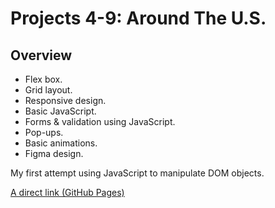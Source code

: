 # Projects 4-9: Around The U.S.

## Overview

* Flex box.
* Grid layout.
* Responsive design.
* Basic JavaScript.
* Forms & validation using JavaScript.
* Pop-ups.
* Basic animations.
* Figma design.

My first attempt using JavaScript to manipulate DOM objects.

[A direct link (GitHub Pages)](https://mrseif123.github.io/Web-Project-4-5-6)
